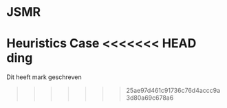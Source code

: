 # JSMR
Heuristics Case
<<<<<<< HEAD
ding
=======

Dit heeft mark geschreven
>>>>>>> 25ae97d461c91736c76d4accc9a3d80a69c678a6
